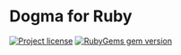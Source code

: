 # Dogma for Ruby

[![Project license](https://img.shields.io/badge/license-Public%20Domain-blue.svg)](https://unlicense.org)
[![RubyGems gem version](https://img.shields.io/gem/v/dogma.rb.svg)](https://rubygems.org/gems/dogma.rb)

